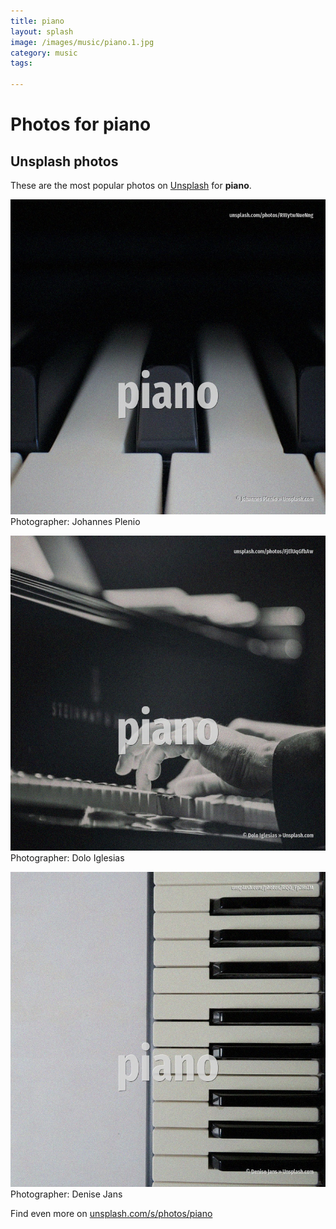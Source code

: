 ```yaml
---
title: piano
layout: splash
image: /images/music/piano.1.jpg
category: music
tags:

---
```

# Photos for piano
 
## Unsplash photos
These are the most popular photos on [Unsplash](https://unsplash.com) for **piano**.
 
![piano](/images/music/piano.1.jpg)
Photographer:  Johannes Plenio
 
![piano](/images/music/piano.2.jpg)
Photographer:  Dolo Iglesias
 
![piano](/images/music/piano.3.jpg)
Photographer:  Denise Jans
 
Find even more on [unsplash.com/s/photos/piano](https://unsplash.com/s/photos/piano)
 

